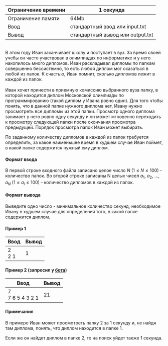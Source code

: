 | Ограничение времени 	| 1 секунда                        	|
|---------------------	|----------------------------------	|
| Ограничение памяти  	| 64Mb                             	|
| Ввод                	| стандартный ввод или input.txt   	|
| Вывод               	| стандартный вывод или output.txt 	|

\
В этом году Иван заканчивает школу и поступает в вуз. 
За время своей учебы он часто участвовал в олимпиадах по информатике и у него накопилось много дипломов. 
Иван раскладывал дипломы по папкам совершенно бессистемно, то есть любой диплом мог оказаться в любой из папок. 
К счастью, Иван помнит, сколько дипломов лежит в каждой из папок.  
\
Иван хочет принести в приемную комиссию выбранного вуза папку, в которой находится диплом Московской олимпиады по программированию (такой диплом у Ивана ровно один).
Для того чтобы понять, что в данной папке нужного диплома нет, Ивану нужно просмотреть все дипломы из этой папки. 
Просмотр одного диплома занимает у него ровно одну секунду и он может мгновенно переходить к просмотру следующей папки после окончания просмотра предыдущей. 
Порядок просмотра папок Иван может выбирать.  

По заданному количеству дипломов в каждой из папок требуется определить, за какое наименьшее время в худшем случае Иван поймет, в какой папке содержится нужный ему диплом. 

#### Формат ввода ####
В первой строке входного файла записано целое число $N$ $(1 ≤ N ≤ 100)$ - количество папок. 
Во второй строке записаны N целых чисел $a_1,$ $a_2,$ $...,$ $a_N$ $(1 ≤ a_i ≤ 100)$ - количество дипломов в каждой из папок. 

#### Формат вывода ####
Выведите одно число - минимальное количество секунд, необходимое Ивану в худшем случае для определения того, в какой папке содержится диплом.


#### Пример 1 ####

| Ввод                   	| Вывод 	|
|------------------------	|-------	|
| 2 <br /> 2  1 	| 1     	|

#### Пример 2  (запросил у [бота](https://t.me/gettestfromcontestbot)) ####

| Ввод                   	| Вывод 	|
|------------------------	|-------	|
| 7 <br /> 7 6 5 4 3 2 1  	| 21     	|

#### Примечания ####
В примере Иван может просмотреть папку 2 за 1 секунду и, не найдя там диплома, понять, что диплом находится в папке 1.

Если же он найдет диплом в папке 2, то на поиск уйдет также 1 секунда.
